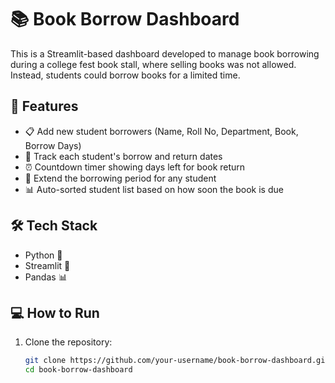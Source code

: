 # 📚 Book Borrow Dashboard

This is a Streamlit-based dashboard developed to manage book borrowing during a college fest book stall, where selling books was not allowed. Instead, students could borrow books for a limited time.

## 🚀 Features

- 📋 Add new student borrowers (Name, Roll No, Department, Book, Borrow Days)
- 📅 Track each student's borrow and return dates
- ⏰ Countdown timer showing days left for book return
- 🔁 Extend the borrowing period for any student
- 📊 Auto-sorted student list based on how soon the book is due

## 🛠 Tech Stack

- Python 🐍
- Streamlit 🎈
- Pandas 📊

## 💻 How to Run

1. Clone the repository:
   ```bash
   git clone https://github.com/your-username/book-borrow-dashboard.git
   cd book-borrow-dashboard
